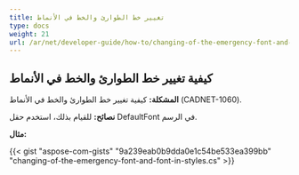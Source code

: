 ```yaml
---
title: تغيير خط الطوارئ والخط في الأنماط
type: docs
weight: 21
url: /ar/net/developer-guide/how-to/changing-of-the-emergency-font-and-font-in-styles/
---
```


## **كيفية تغيير خط الطوارئ والخط في الأنماط**

**المشكلة:** كيفية تغيير خط الطوارئ والخط في الأنماط (CADNET-1060).

**نصائح:** للقيام بذلك، استخدم حقل DefaultFont في الرسم.

**مثال:**

{{< gist "aspose-com-gists" "9a239eab0b9dda0e1c54be533ea399bb" "changing-of-the-emergency-font-and-font-in-styles.cs" >}}
